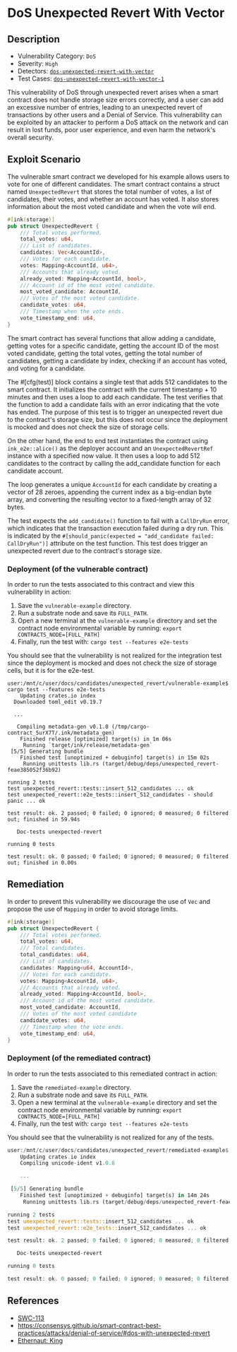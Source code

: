 # DoS Unexpected Revert With Vector
## Description
- Vulnerability Category: `DoS`
- Severity: `High`
- Detectors: [`dos-unexpected-revert-with-vector`](https://github.com/CoinFabrik/scout/tree/main/detectors/dos-unexpected-revert-with-vector)
- Test Cases: [`dos-unexpected-revert-with-vector-1`](https://github.com/CoinFabrik/scout/tree/main/test-cases/dos-unexpected-revert-with-vector/dos-unexpected-revert-with-vector-1)


This vulnerability of DoS through unexpected revert arises when a smart 
contract does not handle storage size errors correctly, and a user can add an
excessive number of entries, leading to an unexpected revert of transactions
by other users and a Denial of Service. This vulnerability can be exploited by
an attacker to perform a DoS attack on the network and can result in lost 
funds, poor user experience, and even harm the network's overall security.

## Exploit Scenario
The vulnerable smart contract we developed for his example allows users to
vote for one of different candidates. 
The smart contract contains a struct named `UnexpectedRevert` that stores the
total number of votes, a list of candidates, their votes, and whether an 
account has voted. It also stores information about the most voted candidate
and when the vote will end.

```rust
#[ink(storage)]
pub struct UnexpectedRevert {
    /// Total votes performed.
    total_votes: u64,
    /// List of candidates.
    candidates: Vec<AccountId>,
    /// Votes for each candidate.
    votes: Mapping<AccountId, u64>,
    /// Accounts that already voted.
    already_voted: Mapping<AccountId, bool>,
    /// Account id of the most voted candidate.
    most_voted_candidate: AccountId,
    /// Votes of the most voted candidate.
    candidate_votes: u64,
    /// Timestamp when the vote ends.
    vote_timestamp_end: u64,
}
```

The smart contract has several functions that allow adding a candidate, getting
votes for a specific candidate, getting the account ID of the most voted 
candidate, getting the total votes, getting the total number of candidates,
getting a candidate by index, checking if an account has voted, and voting for
a candidate.

The #[cfg(test)] block contains a single test that adds 512 candidates to the
smart contract. It initializes the contract with the current timestamp + 10 
minutes and then uses a loop to add each candidate. The test verifies that 
the function to add a candidate fails with an error indicating that the vote
has ended. The purpose of this test is to trigger an unexpected revert due 
to the contract's storage size, but this does not occur since the deployment
is mocked and does not check the size of storage cells.

On the other hand, the end to end test instantiates the contract using 
`ink_e2e::alice()` as the deployer account and an `UnexpectedRevertRef` 
instance with a specified now value. It then uses a loop to add 512 candidates
to the contract by calling the add_candidate function for each candidate 
account.

The loop generates a unique `AccountId` for each candidate by creating a 
vector of 28 zeroes, appending the current index as a big-endian byte array,
and converting the resulting vector to a fixed-length array of 32 bytes.

The test expects the `add_candidate()` function to fail with a `CallDryRun` error,
which indicates that the transaction execution failed during a dry run. This 
is indicated by the `#[should_panic(expected = "add_candidate failed: CallDryRun")]` 
attribute on the test function. This test does trigger an unexpected revert 
due to the contract's storage size.

### Deployment (of the vulnerable contract)
In order to run the tests associated to this contract and view this 
vulnerability in action:
1. Save the `vulnerable-example` directory.
2. Run a substrate node and save its `FULL_PATH`.
3. Open a new terminal at the `vulnerable-example` directory and set the 
contract node environmental variable by running:
    `export CONTRACTS_NODE=[FULL_PATH]`
4. Finally, run the test with:
    `cargo test --features e2e-tests`

You should see that the vulnerability is not realized for the integration test
since the deployment is mocked and does not check the size of storage cells, 
but it is for the e2e-test.

```console
user:/mnt/c/user/docs/candidates/unexpected_revert/vulnerable-example$ cargo test --features e2e-tests
    Updating crates.io index
  Downloaded toml_edit v0.19.7

  ...

   Compiling metadata-gen v0.1.0 (/tmp/cargo-contract_5urX7T/.ink/metadata_gen)
    Finished release [optimized] target(s) in 1m 06s
     Running `target/ink/release/metadata-gen`
 [5/5] Generating bundle
    Finished test [unoptimized + debuginfo] target(s) in 15m 02s
     Running unittests lib.rs (target/debug/deps/unexpected_revert-feae385052f36b92)

running 2 tests
test unexpected_revert::tests::insert_512_candidates ... ok
test unexpected_revert::e2e_tests::insert_512_candidates - should panic ... ok

test result: ok. 2 passed; 0 failed; 0 ignored; 0 measured; 0 filtered out; finished in 59.94s

   Doc-tests unexpected-revert

running 0 tests

test result: ok. 0 passed; 0 failed; 0 ignored; 0 measured; 0 filtered out; finished in 0.00s

```

## Remediation
In order to prevent this vulnerability we discourage the use of `Vec` and 
propose the use of `Mapping` in order to avoid storage limits.

```rust
#[ink(storage)]
pub struct UnexpectedRevert {
    /// Total votes performed.
    total_votes: u64,
    /// Total candidates.
    total_candidates: u64,
    /// List of candidates.
    candidates: Mapping<u64, AccountId>,
    /// Votes for each candidate.
    votes: Mapping<AccountId, u64>,
    /// Accounts that already voted.
    already_voted: Mapping<AccountId, bool>,
    /// Account id of the most voted candidate.
    most_voted_candidate: AccountId,
    /// Votes of the most voted candidate
    candidate_votes: u64,
    /// Timestamp when the vote ends.
    vote_timestamp_end: u64,
}
```

### Deployment (of the remediated contract)
In order to run the tests associated to this remediated contract in action:
1. Save the `remediated-example` directory.
2. Run a substrate node and save its `FULL_PATH`.
3. Open a new terminal at the `vulnerable-example` directory and set the contract node environmental variable by running:
    `export CONTRACTS_NODE=[FULL_PATH]`
4. Finally, run the test with:
    `cargo test --features e2e-tests`

You should see that the vulnerability is not realized for any of the tests.

```rust
user:/mnt/c/user/docs/candidates/unexpected_revert/remediated-example$ cargo test --features e2e-tests
    Updating crates.io index
    Compiling unicode-ident v1.0.8

    ...

 [5/5] Generating bundle
    Finished test [unoptimized + debuginfo] target(s) in 14m 24s
     Running unittests lib.rs (target/debug/deps/unexpected_revert-feae385052f36b92)

running 2 tests
test unexpected_revert::tests::insert_512_candidates ... ok
test unexpected_revert::e2e_tests::insert_512_candidates ... ok

test result: ok. 2 passed; 0 failed; 0 ignored; 0 measured; 0 filtered out; finished in 46.06s

   Doc-tests unexpected-revert

running 0 tests

test result: ok. 0 passed; 0 failed; 0 ignored; 0 measured; 0 filtered out; finished in 0.00s

```

## References
- [SWC-113](https://swcregistry.io/docs/SWC-113)
- https://consensys.github.io/smart-contract-best-practices/attacks/denial-of-service/#dos-with-unexpected-revert
- [Ethernaut: King](https://ethernaut.openzeppelin.com/level/0x43BA674B4fbb8B157b7441C2187bCdD2cdF84FD5)
